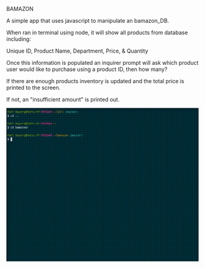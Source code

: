 BAMAZON

A simple app that uses javascript to manipulate an bamazon_DB.

When ran in terminal using node, it will show all products from database including:

Unique ID, Product Name, Department, Price, & Quantity

Once this information is populated an inquirer prompt will ask which product user would like to purchase
using a product ID, then how many?

If there are enough products inventory is updated and the total price is printed to the screen.

If not, an "insufficient amount" is printed out.


![](bamazon2.gif)
